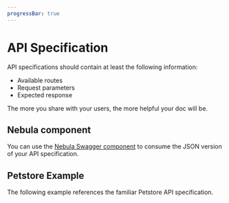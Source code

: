 ```yaml
---
progressBar: true
---
```


# API Specification
API specifications should contain at least the following information:

* Available routes
* Request parameters
* Expected response

The more you share with your users, the more helpful your doc will be.

## Nebula component
You can use the [Nebula Swagger component](https://docs.rvapps.io/products/v1/nebula/components/swagger.html) to consume the JSON version of your API specification.

## Petstore Example
The following example references the familiar Petstore API specification.

<Swagger 
    swaggerLink="https://petstore.swagger.io/v2/swagger.json"
    :showTitle="false"
    :showVersion="false"
   />


